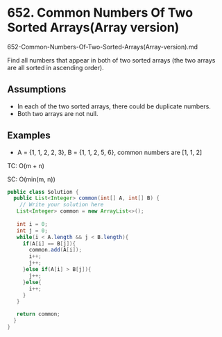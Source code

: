 # 652. Common Numbers Of Two Sorted Arrays(Array version)
652-Common-Numbers-Of-Two-Sorted-Arrays(Array-version).md

Find all numbers that appear in both of two sorted arrays (the two arrays are all sorted in ascending order).

## Assumptions
+ In each of the two sorted arrays, there could be duplicate numbers.
+ Both two arrays are not null.

## Examples
+ A = {1, 1, 2, 2, 3}, B = {1, 1, 2, 5, 6}, common numbers are [1, 1, 2]

TC: O(m + n)

SC: O(min(m, n))

```java
public class Solution {
  public List<Integer> common(int[] A, int[] B) {
    // Write your solution here
   List<Integer> common = new ArrayList<>();
   
   int i = 0;
   int j = 0;
   while(i < A.length && j < B.length){
     if(A[i] == B[j]){
       common.add(A[i]);
       i++;
       j++;
     }else if(A[i] > B[j]){
       j++;
     }else{
       i++;
     }
   }

   return common;
  }
}
